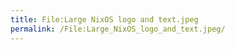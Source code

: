 ```yaml
---
title: File:Large NixOS logo and text.jpeg
permalink: /File:Large_NixOS_logo_and_text.jpeg/
---
```


